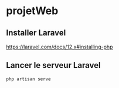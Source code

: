 # projetWeb

## Installer Laravel
https://laravel.com/docs/12.x#installing-php

## Lancer le serveur Laravel
```bash
php artisan serve
```
